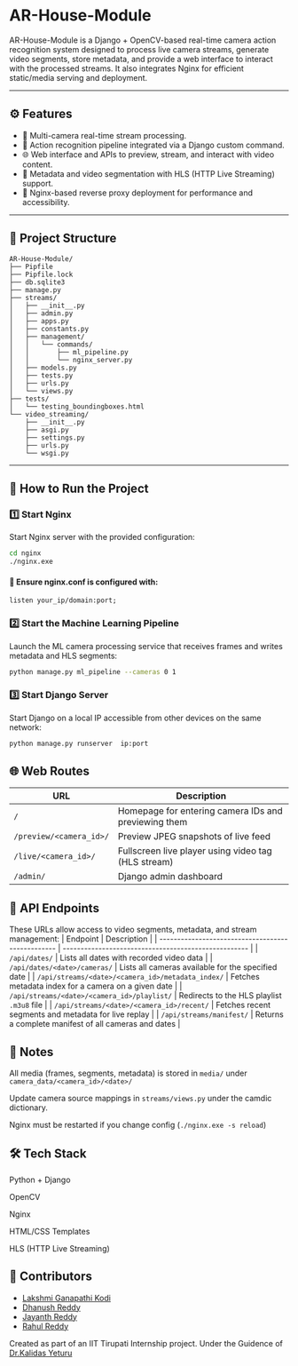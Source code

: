# AR-House-Module

AR-House-Module is a Django + OpenCV-based real-time camera action recognition system designed to process live camera streams, generate video segments, store metadata, and provide a web interface to interact with the processed streams. It also integrates Nginx for efficient static/media serving and deployment.

---

## ⚙️ Features

- 🎥 Multi-camera real-time stream processing.
- 🧠 Action recognition pipeline integrated via a Django custom command.
- 🌐 Web interface and APIs to preview, stream, and interact with video content.
- 📁 Metadata and video segmentation with HLS (HTTP Live Streaming) support.
- 🚀 Nginx-based reverse proxy deployment for performance and accessibility.

---

## 📁 Project Structure

```plaintext
AR-House-Module/
├── Pipfile
├── Pipfile.lock
├── db.sqlite3
├── manage.py
├── streams/
│   ├── __init__.py
│   ├── admin.py
│   ├── apps.py
│   ├── constants.py
│   ├── management/
│   │   └── commands/
│   │       ├── ml_pipeline.py
│   │       └── nginx_server.py
│   ├── models.py
│   ├── tests.py
│   ├── urls.py
│   └── views.py
├── tests/
│   └── testing_boundingboxes.html
└── video_streaming/
    ├── __init__.py
    ├── asgi.py
    ├── settings.py
    ├── urls.py
    └── wsgi.py
```


---

## 🧪 How to Run the Project

### 1️⃣ Start Nginx

Start Nginx server with the provided configuration:

```bash
cd nginx
./nginx.exe
```
#### 🔧 Ensure nginx.conf is configured with:
```nginx
listen your_ip/domain:port;
```
### 2️⃣ Start the Machine Learning Pipeline
Launch the ML camera processing service that receives frames and writes metadata and HLS segments:

```bash
python manage.py ml_pipeline --cameras 0 1
```
### 3️⃣ Start Django Server
Start Django on a local IP accessible from other devices on the same network:
```bash
python manage.py runserver  ip:port
```
## 🌐 Web Routes
| URL                     | Description                                          |
| ----------------------- | ---------------------------------------------------- |
| `/`                     | Homepage for entering camera IDs and previewing them |
| `/preview/<camera_id>/` | Preview JPEG snapshots of live feed                  |
| `/live/<camera_id>/`    | Fullscreen live player using video tag (HLS stream)  |
| `/admin/`               | Django admin dashboard                               |

## 📡 API Endpoints
These URLs allow access to video segments, metadata, and stream management:
| Endpoint                                          | Description                                          |
| ------------------------------------------------- | ---------------------------------------------------- |
| `/api/dates/`                                     | Lists all dates with recorded video data             |
| `/api/dates/<date>/cameras/`                      | Lists all cameras available for the specified date   |
| `/api/streams/<date>/<camera_id>/metadata_index/` | Fetches metadata index for a camera on a given date  |
| `/api/streams/<date>/<camera_id>/playlist/`       | Redirects to the HLS playlist `.m3u8` file           |
| `/api/streams/<date>/<camera_id>/recent/`         | Fetches recent segments and metadata for live replay |
| `/api/streams/manifest/`                          | Returns a complete manifest of all cameras and dates |

## 🔧 Notes
All media (frames, segments, metadata) is stored in `media/` under `camera_data/<camera_id>/<date>/`

Update camera source mappings in `streams/views.py` under the camdic dictionary.

Nginx must be restarted if you change config (`./nginx.exe -s reload`)

## 🛠️ Tech Stack
Python + Django

OpenCV

Nginx

HTML/CSS Templates

HLS (HTTP Live Streaming)

## 👤 Contributors
- [Lakshmi Ganapathi Kodi](https://github.com/ganapathi1578)
- [Dhanush Reddy](https://github.com/dhanush0706)
- [Jayanth Reddy](https://github.com/jayanth-yjr)
- [Rahul Reddy](https://github.com/RahulAbhiram)

Created as part of an IIT Tirupati Internship project. Under the Guidence of [Dr.Kalidas Yeturu](https://github.com/ykalidasiittp)
